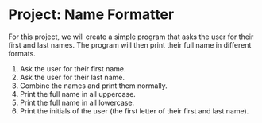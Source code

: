 # Project: Name Formatter
For this project, we will create a simple program that asks the user for their first and last names. The program will then print their full name in different formats.
1. Ask the user for their first name.
2. Ask the user for their last name.
3. Combine the names and print them normally.
4. Print the full name in all uppercase.
5. Print the full name in all lowercase.
6. Print the initials of the user (the first letter of their first and last name).

<!--first_name = input("Enter your first name: ")
last_name = input("Enter your last name: ")

# Combine the names
full_name = first_name + " " + last_name

# Print the full name
print("Full name:", full_name)

# Print the full name in uppercase
print("Uppercase name:", full_name.upper())

# Print the full name in lowercase
print("Lowercase name:", full_name.lower())

# Print initials
initials = first_name[0] + last_name[0]
print("Your initials are:", initials.upper())
-->
